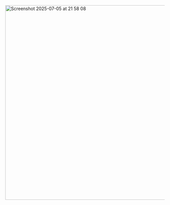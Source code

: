 <img width="612" alt="Screenshot 2025-07-05 at 21 58 08" src="https://github.com/user-attachments/assets/5a9783a4-43e2-45d3-b90e-5fea7d6d19b6" />
